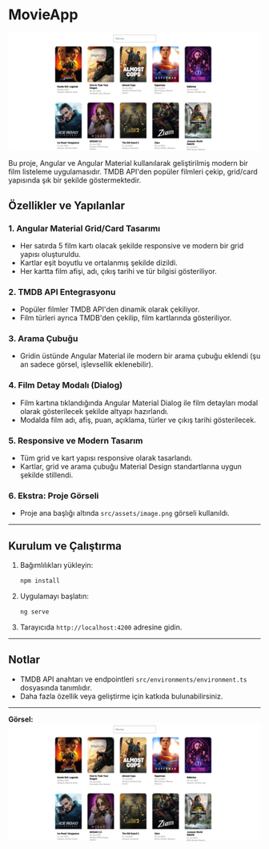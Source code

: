 # MovieApp

![MovieApp Ekran Görüntüsü](src/assets/image.png)

Bu proje, Angular ve Angular Material kullanılarak geliştirilmiş modern bir film listeleme uygulamasıdır. TMDB API'den popüler filmleri çekip, grid/card yapısında şık bir şekilde göstermektedir.

## Özellikler ve Yapılanlar

### 1. **Angular Material Grid/Card Tasarımı**
- Her satırda 5 film kartı olacak şekilde responsive ve modern bir grid yapısı oluşturuldu.
- Kartlar eşit boyutlu ve ortalanmış şekilde dizildi.
- Her kartta film afişi, adı, çıkış tarihi ve tür bilgisi gösteriliyor.

### 2. **TMDB API Entegrasyonu**
- Popüler filmler TMDB API'den dinamik olarak çekiliyor.
- Film türleri ayrıca TMDB'den çekilip, film kartlarında gösteriliyor.

### 3. **Arama Çubuğu**
- Gridin üstünde Angular Material ile modern bir arama çubuğu eklendi (şu an sadece görsel, işlevsellik eklenebilir).

### 4. **Film Detay Modalı (Dialog)**
- Film kartına tıklandığında Angular Material Dialog ile film detayları modal olarak gösterilecek şekilde altyapı hazırlandı.
- Modalda film adı, afiş, puan, açıklama, türler ve çıkış tarihi gösterilecek.

### 5. **Responsive ve Modern Tasarım**
- Tüm grid ve kart yapısı responsive olarak tasarlandı.
- Kartlar, grid ve arama çubuğu Material Design standartlarına uygun şekilde stillendi.

### 6. **Ekstra: Proje Görseli**
- Proje ana başlığı altında `src/assets/image.png` görseli kullanıldı.

---

## Kurulum ve Çalıştırma

1. Bağımlılıkları yükleyin:
   ```bash
   npm install
   ```
2. Uygulamayı başlatın:
   ```bash
   ng serve
   ```
3. Tarayıcıda `http://localhost:4200` adresine gidin.

---

## Notlar
- TMDB API anahtarı ve endpointleri `src/environments/environment.ts` dosyasında tanımlıdır.
- Daha fazla özellik veya geliştirme için katkıda bulunabilirsiniz.

---

**Görsel:**
![Uygulama Görseli](src/assets/image.png)

